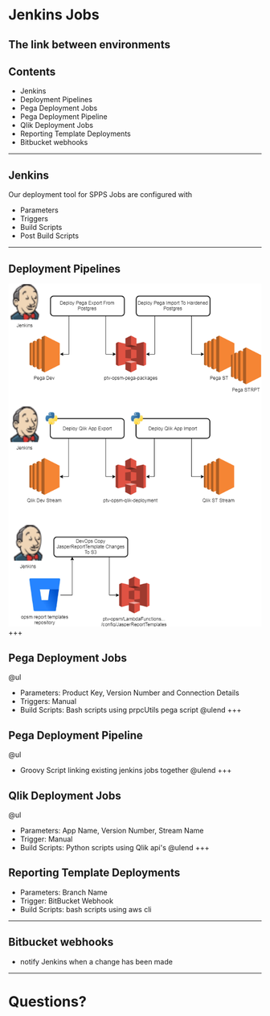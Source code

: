 [comment]: <> (https://gitpitch.com/willstobo/spps-brownbags/master?p=jenkins-jobs)
# Jenkins Jobs
The link between environments
---
## Contents
- Jenkins
- Deployment Pipelines
- Pega Deployment Jobs
- Pega Deployment Pipeline
- Qlik Deployment Jobs
- Reporting Template Deployments
- Bitbucket webhooks
---
## Jenkins
Our deployment tool for SPPS
Jobs are configured with 
- Parameters
- Triggers
- Build Scripts
- Post Build Scripts
---
## Deployment Pipelines
![Pipelines for our major applications](DeploymentPipelines.png)
+++
## Pega Deployment Jobs
@ul
- Parameters: Product Key, Version Number and Connection Details
- Triggers: Manual
- Build Scripts: Bash scripts using prpcUtils pega script
@ulend
+++
## Pega Deployment Pipeline
@ul
- Groovy Script linking existing jenkins jobs together
@ulend
+++
## Qlik Deployment Jobs
@ul
- Parameters: App Name, Version Number, Stream Name
- Trigger: Manual
- Build Scripts: Python scripts using Qlik api's
@ulend
+++
## Reporting Template Deployments
- Parameters: Branch Name
- Trigger: BitBucket Webhook
- Build Scripts: bash scripts using aws cli
---
## Bitbucket webhooks
- notify Jenkins when a change has been made
---
# Questions?
